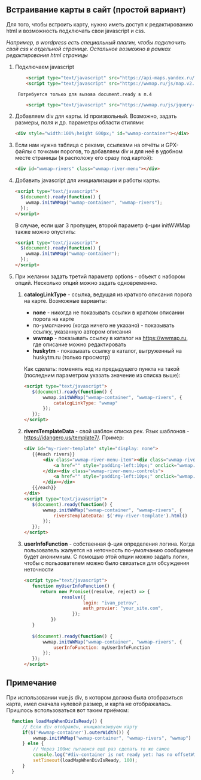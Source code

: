 ## Встраивание карты в сайт (простой вариант)

Для того, чтобы встроить карту, нужно иметь доступ к редактированию html и возможность подключать свои javascript и css.

_Например, в wordpress есть специальный плагин, чтобы подключить свой css к отдельной странице. Остальное возможно в рамках редактирования html страницы_

1. Подключаем javascript

    ```html
        <script type="text/javascript" src="https://api-maps.yandex.ru/2.1/?lang=ru_RU"></script>
        <script type="text/javascript" src="https://wwmap.ru/js/map.v2.1.js"></script>
    ```
 
        Потребуется только для вызова document.ready в п.4

    ```html
        <script type="text/javascript" src="https://wwmap.ru/js/jquery-3.1.1.min.js"></script>
    ```
   
2. Добавляем div для карты. id произвольный. Возможно, задать размеры, поля и др. параметры области стилями:

    ```html
    <div style="width:100%;height 600px;" id="wwmap-container"></div>
    ```
   
3. Если нам нужна таблица с реками, ссылками на отчёты и GPX-файлы с точками порогов, то добавляем div и для неё в удобном месте страницы (я расположу его сразу под картой):

    ```html
    <div id="wwmap-rivers" class="wwmap-river-menu"></div>
    ```
   
4. Добавить javascript для инициализации и работы карты.

    ```html
    <script type="text/javascript">
      $(document).ready(function() {
        wwmap.initWWMap("wwmap-container", "wwmap-rivers");
      });
    </script>
    ```
    В случае, если шаг 3 пропущен, второй параметр ф-ции initWWMap также можно опустить:
    
    ```html
    <script type="text/javascript">
      $(document).ready(function() {
        wwmap.initWWMap("wwmap-container");
      });
    </script>
    ```
5. При желании задать третий параметр options - объект с набором опций. Несколько опций можно задать одновременно.
    1. **catalogLinkType** - cсылка, ведущая из краткого описания порога на карте.
        Возможные варианты:
        * **none** - никогда не показывать ссылки в кратком описании порога на карте
        * по-умолчанию (когда ничего не указано) - показывать ссылку, указанную автором описания
        * **wwmap** - показывать ссылку в каталог на https://wwmap.ru, где описание можно редактировать
        * **huskytm** - показывать ссылку в каталог, выгруженный на huskytm.ru (только просмотр)

        Как сделать: поменять код из предыдущего пункта на такой (последним параметром указать значение из списка выше):
        
        ```html
        <script type="text/javascript">
           $(document).ready(function() {
               wwmap.initWWMap("wwmap-container", "wwmap-rivers", {
                   catalogLinkType: "wwmap"
               });
           });
        </script>
        ```
       
    2. **riversTemplateData** - свой шаблон списка рек.  Язык шаблонов - https://idangero.us/template7/. Пример:
        
        ```html
        <div id="my-river-template" style="display: none">
           {{#each rivers}}
               <div class="wwmap-river-menu-item"><div class="wwmap-river-menu-title">
                   <a href="" style="padding-left:10px;" onclick="wwmap.show_river_info_popup({{id}}); return false;">{{title}}</a>
               </div><div class="wwmap-river-menu-controls">
                   <a href="" style="padding-left:10px;" onclick="wwmap.show_map_at_and_highlight_river({{bounds}}, {{id}}); return false;"><img src="https://wwmap.ru/img/locate.png" width="25px" alt="Показать на карте" title="Показать на карте"/></a>
               </div></div>
           {{/each}}
        </div> 
        <script type="text/javascript">
           $(document).ready(function() {
               wwmap.initWWMap("wwmap-container", "wwmap-rivers", {
                   riversTemplateData: $('#my-river-template').html()
               });
           });
        </script>
        ```
   
    3. **userInfoFunction** - собственная ф-ция определения логина. Когда пользователь жалуется на неточность по-умолчанию 
    сообщение будет анонимным. С помощью этой опции можно задать логин, чтобы с пользователем можно было связаться 
    для обсуждения неточности
   
        ```html
        <script type="text/javascript">
           function myUserInfoFunction() {
              return new Promise((resolve, reject) => {
                      resolve({
                              login: "ivan_petrov",
                              auth_provier: "your_site.com",
                          });
                  })
           }   
          
           $(document).ready(function() {
               wwmap.initWWMap("wwmap-container", "wwmap-rivers", {
                   userInfoFunction: myUserInfoFunction
               });
           });
        </script>
        ```

    
## Примечание
При использовании vue.js div, в котором должна была отобразиться карта, имел сначала нулевой размер, и карта не отображалась. Пришлось вспользоваться вот таким приёмом:

```javascript
  function loadMapWhenDivIsReady() {
      // Если div отображён, инициализируем карту
      if($('#wwmap-container').outerWidth()) {
          wwmap.initWWMap("wwmap-container", "wwmap-rivers", "wwmap")
      } else {
          // Через 100мс пытаемся ещё раз сделать то же самое
          console.log("#div-container is not ready yet: has no offsetWidth");
          setTimeout(loadMapWhenDivIsReady, 100);
      }
  }
```

